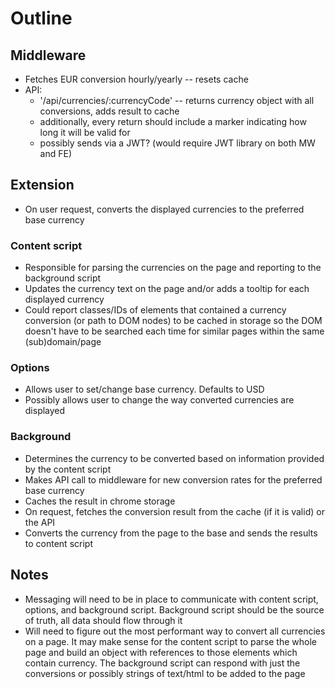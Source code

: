 # Outline

## Middleware

- Fetches EUR conversion hourly/yearly -- resets cache
- API:
  - '/api/currencies/:currencyCode' -- returns currency object with all conversions, adds result to cache
  - additionally, every return should include a marker indicating how long it will be valid for
  - possibly sends via a JWT? (would require JWT library on both MW and FE)

## Extension

- On user request, converts the displayed currencies to the preferred base currency

### Content script

- Responsible for parsing the currencies on the page and reporting to the background script
- Updates the currency text on the page and/or adds a tooltip for each displayed currency
- Could report classes/IDs of elements that contained a currency conversion (or path to DOM nodes) to be cached in storage so the DOM doesn't have to be searched each time for similar pages within the same (sub)domain/page

### Options

- Allows user to set/change base currency. Defaults to USD
- Possibly allows user to change the way converted currencies are displayed

### Background

- Determines the currency to be converted based on information provided by the content script
- Makes API call to middleware for new conversion rates for the preferred base currency
- Caches the result in chrome storage
- On request, fetches the conversion result from the cache (if it is valid) or the API
- Converts the currency from the page to the base and sends the results to content script

## Notes

- Messaging will need to be in place to communicate with content script, options, and background script. Background script should be the source of truth, all data should flow through it
- Will need to figure out the most performant way to convert all currencies on a page. It may make sense for the content script to parse the whole page and build an object with references to those elements which contain currency. The background script can respond with just the conversions or possibly strings of text/html to be added to the page
